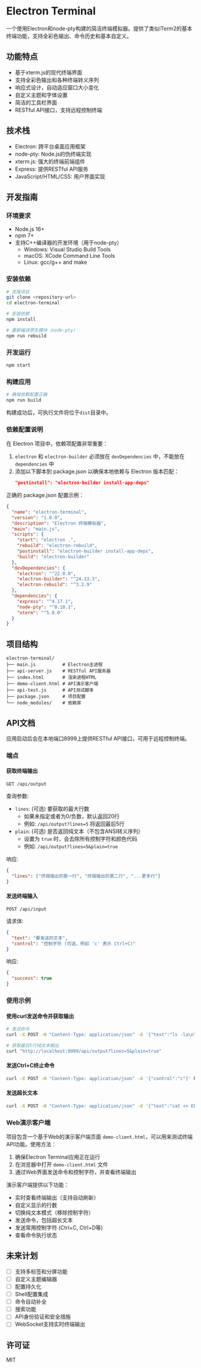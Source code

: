 # Electron Terminal

一个使用Electron和node-pty构建的简洁终端模拟器。提供了类似iTerm2的基本终端功能，支持全彩色输出、命令历史和基本自定义。

## 功能特点

- 基于xterm.js的现代终端界面
- 支持全彩色输出和各种终端转义序列
- 响应式设计，自动适应窗口大小变化
- 自定义主题和字体设置
- 简洁的工具栏界面
- RESTful API接口，支持远程控制终端

## 技术栈

- Electron: 跨平台桌面应用框架
- node-pty: Node.js的伪终端实现
- xterm.js: 强大的终端前端组件
- Express: 提供RESTful API服务
- JavaScript/HTML/CSS: 用户界面实现

## 开发指南

### 环境要求

- Node.js 16+
- npm 7+
- 支持C++编译器的开发环境（用于node-pty）
  - Windows: Visual Studio Build Tools
  - macOS: XCode Command Line Tools
  - Linux: gcc/g++ and make

### 安装依赖

```bash
# 克隆项目
git clone <repository-url>
cd electron-terminal

# 安装依赖
npm install

# 重新编译原生模块（node-pty）
npm run rebuild
```

### 开发运行

```bash
npm start
```

### 构建应用

```bash
# 确保依赖配置正确
npm run build
```

构建成功后，可执行文件将位于`dist`目录中。

### 依赖配置说明

在 Electron 项目中，依赖项配置非常重要：

1. `electron` 和 `electron-builder` 必须放在 `devDependencies` 中，不能放在 `dependencies` 中
2. 添加以下脚本到 package.json 以确保本地依赖与 Electron 版本匹配：
   ```json
   "postinstall": "electron-builder install-app-deps"
   ```

正确的 package.json 配置示例：

```json
{
  "name": "electron-terminal",
  "version": "1.0.0",
  "description": "Electron 终端模拟器",
  "main": "main.js",
  "scripts": {
    "start": "electron .",
    "rebuild": "electron-rebuild",
    "postinstall": "electron-builder install-app-deps",
    "build": "electron-builder"
  },
  "devDependencies": {
    "electron": "^22.0.0",
    "electron-builder": "^24.13.3",
    "electron-rebuild": "^3.2.9"
  },
  "dependencies": {
    "express": "^4.17.1",
    "node-pty": "^0.10.1",
    "xterm": "^5.0.0"
  }
}
```

## 项目结构

```
electron-terminal/
├── main.js          # Electron主进程
├── api-server.js    # RESTful API服务器
├── index.html       # 渲染进程HTML
├── demo-client.html # API演示客户端
├── api-test.js      # API测试脚本
├── package.json     # 项目配置
└── node_modules/    # 依赖库
```

## API文档

应用启动后会在本地端口8999上提供RESTful API接口，可用于远程控制终端。

### 端点

#### 获取终端输出

```
GET /api/output
```

查询参数:
- `lines`: (可选) 要获取的最大行数
  - 如果未指定或者为0/负数，默认返回20行
  - 例如: `/api/output?lines=5` 将返回最后5行
- `plain`: (可选) 是否返回纯文本（不包含ANSI转义序列）
  - 设置为 `true` 时，会去除所有控制字符和颜色代码
  - 例如: `/api/output?lines=5&plain=true`

响应:
```json
{
  "lines": ["终端输出的第一行", "终端输出的第二行", "...更多行"]
}
```

#### 发送终端输入

```
POST /api/input
```

请求体:
```json
{
  "text": "要发送的文本",
  "control": "控制字符 (可选，例如 'c' 表示 Ctrl+C)"
}
```

响应:
```json
{
  "success": true
}
```

### 使用示例

#### 使用curl发送命令并获取输出

```bash
# 发送命令
curl -X POST -H "Content-Type: application/json" -d '{"text":"ls -la\n"}' http://localhost:8999/api/input

# 获取最后5行纯文本输出
curl "http://localhost:8999/api/output?lines=5&plain=true"
```

#### 发送Ctrl+C终止命令

```bash
curl -X POST -H "Content-Type: application/json" -d '{"control":"c"}' http://localhost:8999/api/input
```

#### 发送超长文本

```bash
curl -X POST -H "Content-Type: application/json" -d '{"text":"cat << EOF\n大段文本内容...\nEOF\n"}' http://localhost:8999/api/input
```

### Web演示客户端

项目包含一个基于Web的演示客户端页面 `demo-client.html`，可以用来测试终端API功能。使用方法：

1. 确保Electron Terminal应用正在运行
2. 在浏览器中打开 `demo-client.html` 文件
3. 通过Web界面发送命令和控制字符，并查看终端输出

演示客户端提供以下功能：
- 实时查看终端输出（支持自动刷新）
- 自定义显示的行数
- 切换纯文本模式（移除控制字符）
- 发送命令，包括超长文本
- 发送常用控制字符 (Ctrl+C, Ctrl+D等)
- 查看命令执行状态

## 未来计划

- [ ] 支持多标签和分屏功能
- [ ] 自定义主题编辑器
- [ ] 配置持久化
- [ ] Shell配置集成
- [ ] 命令自动补全
- [ ] 搜索功能
- [ ] API身份验证和安全措施
- [ ] WebSocket支持实时终端输出

## 许可证

MIT
